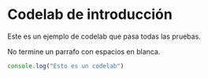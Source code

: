 # Codelab de introducción

Este es un ejemplo de codelab que pasa todas las pruebas.

No termine un parrafo con espacios en blanca.

```js
console.log("Esto es un codelab")
```
